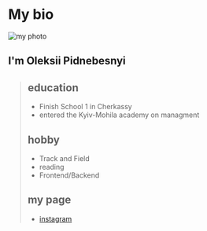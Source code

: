 # My bio

![my photo](https://avatars.githubusercontent.com/u/103833548?s=400&u=9fec99a5b7ca84df566224ee5768a751349d0471&v=4)

## I'm Oleksii Pidnebesnyi

> ## education
>
> - Finish School 1 in Cherkassy
> - entered the Kyiv-Mohila academy on managment
>
> ## hobby
>
> - Track and Field
> - reading
> - Frontend/Backend
>
> ## my page
>
> - [instagram](https://www.instagram.com/podnes_/)
